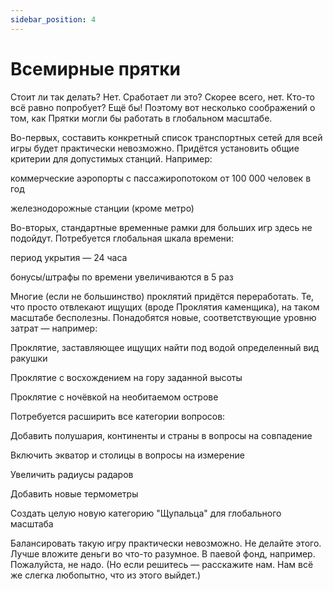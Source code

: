 ```yaml
---
sidebar_position: 4
---
```


# Всемирные прятки

Стоит ли так делать? Нет. Сработает ли это? Скорее всего, нет. Кто-то всё равно попробует? Ещё бы! Поэтому вот несколько соображений о том, как Прятки могли бы работать в глобальном масштабе.

Во-первых, составить конкретный список транспортных сетей для всей игры будет практически невозможно. Придётся установить общие критерии для допустимых станций. Например:

коммерческие аэропорты с пассажиропотоком от 100 000 человек в год

железнодорожные станции (кроме метро)

Во-вторых, стандартные временные рамки для больших игр здесь не подойдут. Потребуется глобальная шкала времени:

период укрытия — 24 часа

бонусы/штрафы по времени увеличиваются в 5 раз

Многие (если не большинство) проклятий придётся переработать. Те, что просто отвлекают ищущих (вроде Проклятия каменщика), на таком масштабе бесполезны. Понадобятся новые, соответствующие уровню затрат — например:

Проклятие, заставляющее ищущих найти под водой определенный вид ракушки

Проклятие с восхождением на гору заданной высоты

Проклятие с ночёвкой на необитаемом острове

Потребуется расширить все категории вопросов:

Добавить полушария, континенты и страны в вопросы на совпадение

Включить экватор и столицы в вопросы на измерение

Увеличить радиусы радаров

Добавить новые термометры

Создать целую новую категорию "Щупальца" для глобального масштаба


Балансировать такую игру практически невозможно. Не делайте этого. Лучше вложите деньги во что-то разумное. В паевой фонд, например. Пожалуйста, не надо. (Но если решитесь — расскажите нам. Нам всё же слегка любопытно, что из этого выйдет.)
